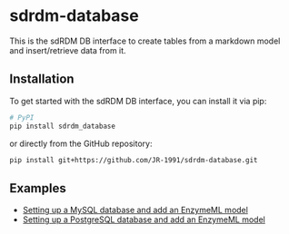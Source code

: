 # sdrdm-database

This is the sdRDM DB interface to create tables from a markdown model and insert/retrieve data from it.

## Installation

To get started with the sdRDM DB interface, you can install it via pip:

```bash
# PyPI
pip install sdrdm_database
```

or directly from the GitHub repository:

```bash
pip install git+https://github.com/JR-1991/sdrdm-database.git
```

## Examples

* [Setting up a MySQL database and add an EnzymeML model]("./examples/mysql/")
* [Setting up a PostgreSQL database and add an EnzymeML model]("./examples/postgres/")
